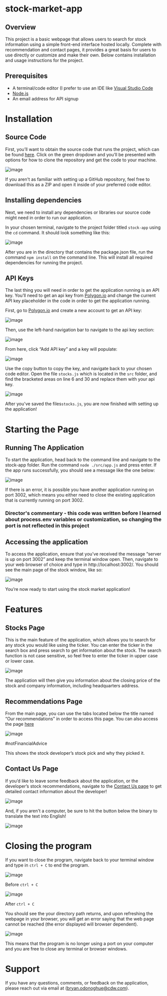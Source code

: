 ﻿# stock-market-app

## Overview
This project is a basic webpage that allows users to search for stock information using a simple front-end interface hosted locally. Complete with recommendation and contact pages, it provides a great basis for users to use directly or customize and make their own. Below contains installation and usage instructions for the project. 

## Prerequisites
- A terminal/code editor (I prefer to use an IDE like [Visual Studio Code](https://code.visualstudio.com/)
- [Node.js](https://code.visualstudio.com/docs/nodejs/nodejs-tutorial)
- An email address for API signup

# Installation
## Source Code
First, you’ll want to obtain the source code that runs the project, which can be found [here](https://github.com/bryaodo/stock-market-app).  Click on the green dropdown and you’ll be presented with options for how to clone the repository and get the code to your machine.

![image](https://user-images.githubusercontent.com/128628571/231878149-fd5e00f3-4c73-41a9-94d8-2821bd16427c.png)

If you aren't as familiar with setting up a GitHub repository, feel free to download this as a ZIP and open it inside of your preferred code editor.

## Installing dependencies
Next, we need to install any dependencies or libraries our source code might need in order to run our application. 

In your chosen terminal, navigate to the project folder titled `stock-app` using the `cd` command. It should look something like this: 

![image](https://user-images.githubusercontent.com/128628571/231884628-e8031c1d-697d-45e6-9459-6178225f084c.png)

After you are in the directory that contains the package.json file, run the command `npm install` on the command line. This will install all required dependencies for running the project.

## API Keys
The last thing you will need in order to get the application running is an API key. You’ll need to get an api key from [Polygon.io](Polygon.io) and change the current API key placeholder in the code in order to get the application running. 

First, go to [Polygon.io](Polygon.io) and create a new account to get an API key:

![image](https://user-images.githubusercontent.com/128628571/231878444-429e2709-5580-4098-8ae5-eb532d43a5e8.png)

Then, use the left-hand navigation bar to navigate to the api key section:

![image](https://user-images.githubusercontent.com/128628571/231878488-92c48e4c-dfa5-4aa7-872d-ae15cba2b9ff.png)

From here, click “Add API key” and a key will populate:

![image](https://user-images.githubusercontent.com/128628571/231878556-f89ff95f-25da-4752-99fb-0b1e444f82bb.png)

Use the copy button to copy the key, and navigate back to your chosen code editor. Open the file `stocks.js` which is located in the `src` folder, and find the bracketed areas on line 6 and 30 and replace them with your api key.

![image](https://user-images.githubusercontent.com/128628571/231885234-8e407273-0e11-40ed-a225-7b9409453407.png)

After you've saved the files`stocks.js`, you are now finished with setting up the application!

# Starting the Page
## Running The Application
To start the application, head back to the command line and navigate to the stock-app folder. Run the command `node ./src/app.js` and press enter. If the app runs successfully, you should see a message like the one below: 

![image](https://user-images.githubusercontent.com/128628571/231885906-4757c24a-9523-4aaf-9d3a-bc6cff3472f9.png)

If there is an error, it is possible you have another application running on port 3002, which means you either need to close the existing application that is currently running on port 3002.

### Director's commentary - this code was written before I learned about process.env variables or customization, so changing the port is not reflected in this project

## Accessing the application
To access the application, ensure that you’ve received the message “server is up on port 3002” and keep the terminal window open. Then, navigate to your web browser of choice and type in http://localhost:3002/. You should see the main page of the stock window, like so:

![image](https://user-images.githubusercontent.com/128628571/231878816-8bc3beb1-aa5f-4c09-8717-92651bc95e6c.png)

You’re now ready to start using the stock market application!

# Features
## Stocks Page
This is the main feature of the application, which allows you to search for any stock you would like using the ticker. You can enter the ticker in the search box and press search to get information about the stock. The search function is not case sensitive, so feel free to enter the ticker in upper case or lower case.

![image](https://user-images.githubusercontent.com/128628571/231878878-80d00f64-47e1-4417-8294-440d8567d717.png)

The application will then give you information about the closing price of the stock and company information, including headquarters address.

## Recommendations Page
From the main page, you can use the tabs located below the title named “Our recommendations” in order to access this page. You can also access the page [here](http://localhost:3002/recommendations)

![image](https://user-images.githubusercontent.com/128628571/231878988-a75fdcc1-0a9e-40b0-bfd7-fbd9a57f9d25.png)


#notFinancialAdvice

This shows the stock developer’s stock pick and why they picked it. 

## Contact Us Page

If you’d like to leave some feedback about the application, or the developer’s stock recommendations, navigate to the [Contact Us page](http://localhost:3002/contact) to get detailed contact information about the developer!

![image](https://user-images.githubusercontent.com/128628571/231881553-1b09b258-5584-4467-bc9d-e0188f5eafb3.png)

And, if you aren't a computer, be sure to hit the button below the binary to translate the text into English!

 ![image](https://user-images.githubusercontent.com/128628571/231881739-3f5e3354-aeb1-443c-98c1-01eeb5b3ba0d.png)

# Closing the program
If you want to close the program, navigate back to your terminal window and type in `ctrl + C` to end the program. 

![image](https://user-images.githubusercontent.com/128628571/231886674-8e7097e9-bd1d-4d37-83f6-c6af91c19e57.png)

Before `ctrl + C`

![image](https://user-images.githubusercontent.com/128628571/231886716-57ddaefa-d5fa-4a59-b94d-495701f13a82.png)

After `ctrl + C`
 

You should see the your directory path returns, and upon refreshing the webpage in your browser, you will get an error saying that the web page cannot be reached (the error displayed will browser dependent).

![image](https://user-images.githubusercontent.com/128628571/231879144-4aab17e0-a2c2-4b06-85de-2e3cc25b9f2d.png)

This means that the program is no longer using a port on your computer and you are free to close any terminal or browser windows.

# Support
If you have any questions, comments, or feedback on the application, please reach out via email at (bryan.odonoghue@cdw.com).
